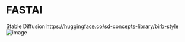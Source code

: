 # FASTAI

Stable Diffusion 
https://huggingface.co/sd-concepts-library/birb-style
![image](https://github.com/ChuckNielsen/FASTAI/assets/55120529/62902342-5c90-404d-9f8c-5b1817486522)
